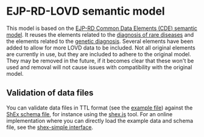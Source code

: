 # EJP-RD-LOVD semantic model

This model is based on the
 [EJP-RD Common Data Elements (CDE) semantic model](https://github.com/ejp-rd-vp/CDE-semantic-model).
It reuses the elements related to the
 [diagnosis of rare diseases](https://github.com/ejp-rd-vp/CDE-semantic-model/blob/master/docs/Diagnosis.md)
 and the elements related to the
 [genetic diagnosis](https://github.com/ejp-rd-vp/CDE-semantic-model/blob/master/docs/Genotype.md).
Several elements have been added to allow for more LOVD data to be included.
Not all original elements are currently in use, but they are included to adhere
 to the original model.
They may be removed in the future, if it becomes clear that these won't be used
 and removal will not cause issues with compatibility with the original model.

## Validation of data files

You can validate data files in TTL format (see the
 [example file](examples/LOVD.ttl)) against the
 [ShEx schema file](schemas/v.1.0/LOVD.shex), for instance using the
 [shex.js](https://github.com/shexjs/shex.js) tool.
For an online implementation where you can directly load the example data and
 schema file, see the
 [shex-simple interface](https://shex.io/webapps/shex.js/doc/shex-simple.html?manifestURL=https://raw.githubusercontent.com/LOVDnl/EJP-RD-LOVD-model/main/.manifest.yaml).
